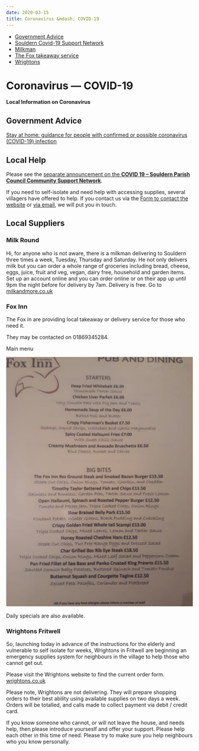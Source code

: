 ```yaml
---
date: 2020-03-15
title: Coronavirus &mdash; COVID-19
---
```


 * [Government Advice](#government-advice)
 * [Souldern Covid-19 Support Network](#covid-19-support)
 * [Milkman](#milk-round)
 * [The Fox takeaway service](#fox-in)
 * [Wrightons](#wrightons-fritwell)

# Coronavirus &mdash; COVID-19

**Local Information on Coronavirus**

## Government Advice


[Stay at home: guidance for people with confirmed or possible coronavirus (COVID-19) infection](https://www.gov.uk/government/publications/covid-19-stay-at-home-guidance/stay-at-home-guidance-for-people-with-confirmed-or-possible-coronavirus-covid-19-infection)



## Local Help

Please see the [separate announcement on the **COVID 19 – Souldern Parish Council Community Support Network**](covid-19-support).

If you need to self-isolate and need help with accessing supplies,
several villagers have offered to help. If you contact us via the [Form to
contact the website](/home/contact-website) or [via email](mailto:website@souldern.org),
we will put you in touch.

## Local Suppliers

### Milk Round

Hi, for anyone who is not aware, there is a milkman delivering to
Souldern three times a week, Tuesday, Thursday and Saturday. He not
only delivers milk but you can order a whole range of groceries
including bread, cheese, eggs, juice, fruit and veg, vegan, dairy
free, household and garden items. Set up an account online and you can
order online or on their app up until 9pm the night before for
delivery by 7am. Delivery is free. Go to [milkandmore.co.uk](https://milkandmore.co.uk)

### Fox Inn

The Fox in are providing local takeaway or delivery service  for those who need it.

They may be contacted  on 01869345284.

Main menu

![menu](/home/sssc-whatsapp/IMG-20200316-WA0008.jpg)

Daily specials are also available.


### Wrightons Fritwell

So, launching today in advance of the instructions for the elderly and
vulnerable to self isolate for weeks, Wrightons in Fritwell are
beginning an emergency supplies system for neighbours in the village
to help those who cannot get out.

Please visit the Wrightons website
to find the current order form. [wrightons.co.uk](https://www.wrightons.co.uk)

Please
note, Wrightons are not delivering. They will prepare shopping orders
to their best ability using available supplies on two days a
week. Orders will be totalled, and calls made to collect payment via
debit / credit card.

If you know someone who cannot, or will not
leave the house, and needs help, then please introduce yourseslf and
offer your support.  Please help each other in this time of
need. Please try to make sure you help neighbours who you know
personally.



